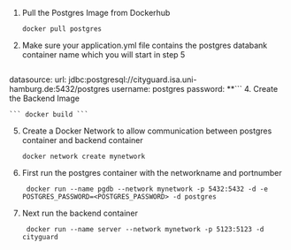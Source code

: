 1. Pull the Postgres Image from Dockerhub

   ``` docker pull postgres ```
2. Make sure your application.yml file contains the postgres databank container name which you will start in step 5

   ``` spring:
  datasource:
    url: jdbc:postgresql://cityguard.isa.uni-hamburg.de:5432/postgres
    username: postgres
    password: **```
4. Create the Backend Image

    ``` docker build ```
5. Create a Docker Network to allow communication between postgres container and backend container

   ```docker network create mynetwork```
6. First run the postgres container with the networkname and portnumber

   ``` docker run --name pgdb --network mynetwork -p 5432:5432 -d -e POSTGRES_PASSWORD=<POSTGRES_PASSWORD> -d postgres```
7. Next run the backend container

    ``` docker run --name server --network mynetwork -p 5123:5123 -d  cityguard```
